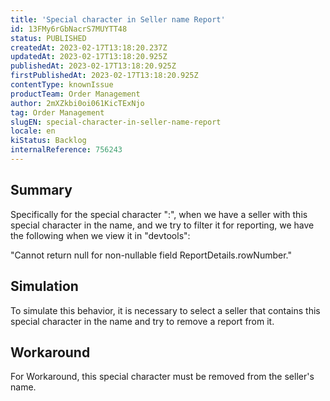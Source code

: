 ```yaml
---
title: 'Special character in Seller name Report'
id: 13FMy6rGbNacrS7MUYTT48
status: PUBLISHED
createdAt: 2023-02-17T13:18:20.237Z
updatedAt: 2023-02-17T13:18:20.925Z
publishedAt: 2023-02-17T13:18:20.925Z
firstPublishedAt: 2023-02-17T13:18:20.925Z
contentType: knownIssue
productTeam: Order Management
author: 2mXZkbi0oi061KicTExNjo
tag: Order Management
slugEN: special-character-in-seller-name-report
locale: en
kiStatus: Backlog
internalReference: 756243
---
```


## Summary


Specifically for the special character ":", when we have a seller with this special character in the name, and we try to filter it for reporting, we have the following when we view it in "devtools":

"Cannot return null for non-nullable field ReportDetails.rowNumber."


##

## Simulation


To simulate this behavior, it is necessary to select a seller that contains this special character in the name and try to remove a report from it.


##

## Workaround


For Workaround, this special character must be removed from the seller's name.





